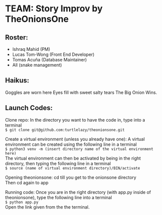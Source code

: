 # TEAM: Story Improv by TheOnionsOne

## Roster: 
* Ishraq Mahid (PM)
* Lucas Tom-Wong (Front End Developer)
* Tomas Acuña (Database Maintainer)
* All (snake management)

## Haikus:
Goggles are worn here
Eyes fill with sweet salty tears
The Big Onion Wins.

## Launch Codes:

Clone repo:
    In the directory you want to have the code in, type into a terminal
    <br>
    ```
    $ git clone git@github.com:turtlelazy/theonionsone.git
    ```
    
Create a virtual environment (unless you already have one):
    A virtual environment can be created using the following line in a terminal 
    <br>
    ```
    $ python3 venv -m (insert directory name of the virtual environment here)
    ```
    <br>
    The virtual environment can then be activated by being in the right directory, then typing the following line in a terminal
    <br>
    ```
    $ source (name of virtual environment directory)/BIN/activate
    ```
    
Opening theonionsone:
    cd till you get to the onionsone directory
    <br>
    Then cd again to app 
    
Running code:
    Once you are in the right directory (with app.py inside of theonionsone), type the following line into a terminal
    <br>
    ```
    $ python app.py 
    ```
    <br>
    Open the link given from the the terminal.
